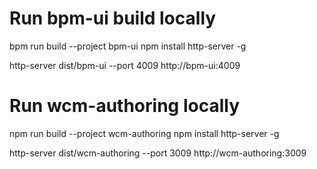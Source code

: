 # Run bpm-ui build locally
  bpm run build --project bpm-ui
  npm install http-server -g

  http-server dist/bpm-ui --port 4009
  http://bpm-ui:4009

# Run wcm-authoring locally

  npm run build --project wcm-authoring
  npm install http-server -g

  http-server dist/wcm-authoring --port 3009
  http://wcm-authoring:3009 
